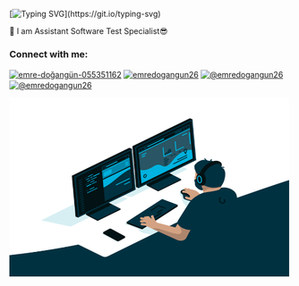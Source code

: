 [![Typing SVG](https://readme-typing-svg.herokuapp.com?color=%2336BCF7&lines=Hi+there+👋;My+name+is+Emre+Dogangun.;Nice+to+meet+you.)](https://git.io/typing-svg)
<div align="left"> 

👯 I am Assistant Software Test Specialist😎


</div>
<h3 align="left">Connect with me:</h3>

<p align="left">
<a href= "https://www.linkedin.com/in/emre-do%C4%9Fang%C3%BCn-055351162/" target="blank"><img align="center" src="https://cdn.jsdelivr.net/npm/simple-icons@3.0.1/icons/linkedin.svg" alt="emre-doğangün-055351162" height="30" width="30" /></a>
<a href="https://www.instagram.com/emredogangun26/" target="blank"><img align="center" src="https://cdn.jsdelivr.net/npm/simple-icons@3.0.1/icons/instagram.svg" alt="emredogangun26" height="30" width="30" /></a>
<a href="https://emredogangun26.medium.com/" target="blank"><img align="center" src="https://cdn.jsdelivr.net/npm/simple-icons@3.0.1/icons/medium.svg" alt="@emredogangun26" height="30" width="30" /></a>
<a href="mailto:emredogangun26@gmail.com" target="blank"><img align="center" src="https://cdn.jsdelivr.net/npm/simple-icons@3.0.1/icons/gmail.svg" alt="@emredogangun26" height="30" width="30" /></a>
 </p>

<img  alt="GIF" src="https://github.com/Emredogangun/Emredogangun/blob/main/code.gif" width="500" height="320" />


<!--
**Emredogangun/Emredogangun** is a ✨ _special_ ✨ repository because its `README.md` (this file) appears on your GitHub profile.

Here are some ideas to get you started:

- 🔭 I’m currently working on ...
- 🌱 I’m currently learning ...
- 👯 I’m looking to collaborate on ...
- 🤔 I’m looking for help with ...
- 💬 Ask me about ...
- 📫 How to reach me: ...
- 😄 Pronouns: ...
- ⚡ Fun fact: ...

<a href="https://www.facebook.com/emredogangun26" target="blank"><img align="center" src="https://cdn.jsdelivr.net/npm/simple-icons@3.0.1/icons/facebook.svg" alt="@emredogangun26" height="30" width="30" /></a>
<a href="https://twitter.com/emredogangun26" target="blank"><img align="center" src="https://cdn.jsdelivr.net/npm/simple-icons@3.0.1/icons/twitter.svg" alt="Emredogangun" height="30" width="30" /></a>


 📫 How to reach me **emredogangun26@gmail.com**
-->
